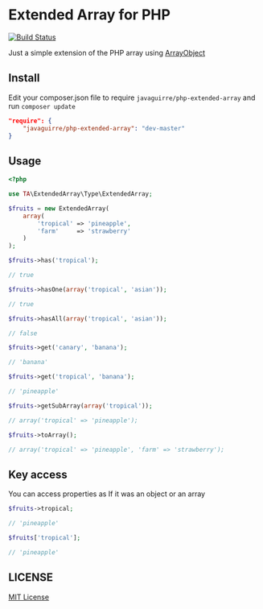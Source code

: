 # Extended Array for PHP

[![Build Status](https://travis-ci.org/javaguirre/php-extended-array.svg)](https://travis-ci.org/javaguirre/php-extended-array)

Just a simple extension of the PHP array using [ArrayObject][array_object]

## Install

Edit your composer.json file to require `javaguirre/php-extended-array` and run `composer update`

```json
"require": {
    "javaguirre/php-extended-array": "dev-master"
}
```

## Usage

```php
<?php

use TA\ExtendedArray\Type\ExtendedArray;

$fruits = new ExtendedArray(
    array(
        'tropical' => 'pineapple',
        'farm'     => 'strawberry'
    )
);

$fruits->has('tropical');

// true

$fruits->hasOne(array('tropical', 'asian'));

// true

$fruits->hasAll(array('tropical', 'asian'));

// false

$fruits->get('canary', 'banana');

// 'banana'

$fruits->get('tropical', 'banana');

// 'pineapple'

$fruits->getSubArray(array('tropical'));

// array('tropical' => 'pineapple');

$fruits->toArray();

// array('tropical' => 'pineapple', 'farm' => 'strawberry');

```

## Key access

You can access properties as If it was an object or an array

```php
$fruits->tropical;

// 'pineapple'

$fruits['tropical'];

// 'pineapple'

```

## LICENSE

[MIT License][license]

[license]: https://github.com/javaguirre/php-extended-array/blob/master/Resources/meta/LICENSE
[array_object]: https://php.net/manual/en/class.arrayobject.php
